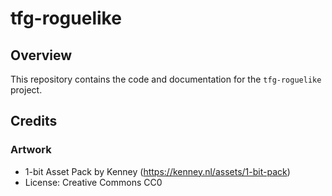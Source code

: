 # tfg-roguelike

## Overview

This repository contains the code and documentation for the `tfg-roguelike` project.


## Credits

### Artwork

- 1-bit Asset Pack by Kenney (https://kenney.nl/assets/1-bit-pack)
- License: Creative Commons CC0



